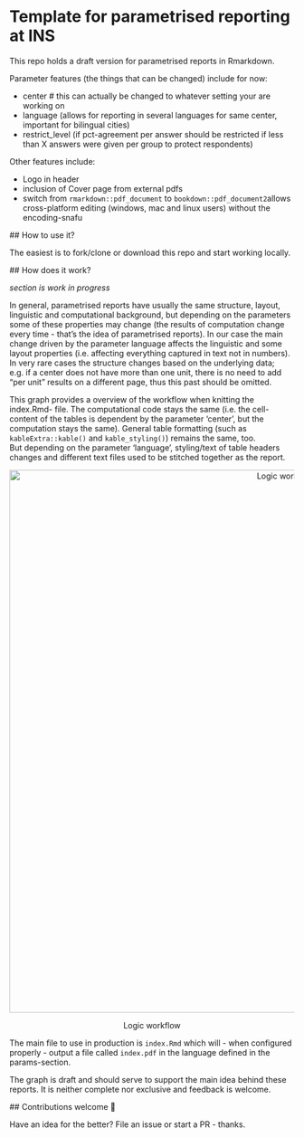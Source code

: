 
<!-- README.md is generated from README.Rmd. Please edit that file -->
<!-- badges: start -->
<!-- badges: end -->

# Template for parametrised reporting at INS

This repo holds a draft version for parametrised reports in Rmarkdown.

Parameter features (the things that can be changed) include for now:

-   center \# this can actually be changed to whatever setting your are
    working on
-   language (allows for reporting in several languages for same center,
    important for bilingual cities)
-   restrict\_level (if pct-agreement per answer should be restricted if
    less than X answers were given per group to protect respondents)

Other features include:

-   Logo in header
-   inclusion of Cover page from external pdfs
-   switch from `rmarkdown::pdf_document` to
    `bookdown::pdf_document2`allows cross-platform editing (windows, mac
    and linux users) without the encoding-snafu

\#\# How to use it?

The easiest is to fork/clone or download this repo and start working
locally.

\#\# How does it work?

*section is work in progress*

In general, parametrised reports have usually the same structure,
layout, linguistic and computational background, but depending on the
parameters some of these properties may change (the results of
computation change every time - that’s the idea of parametrised
reports). In our case the main change driven by the parameter language
affects the linguistic and some layout properties (i.e. affecting
everything captured in text not in numbers). In very rare cases the
structure changes based on the underlying data; e.g. if a center does
not have more than one unit, there is no need to add “per unit” results
on a different page, thus this past should be omitted.

This graph provides a overview of the workflow when knitting the
index.Rmd- file. The computational code stays the same (i.e. the
cell-content of the tables is dependent by the parameter ‘center’, but
the computation stays the same). General table formatting (such as
`kableExtra::kable()` and `kable_styling()`) remains the same, too.  
But depending on the parameter ‘language’, styling/text of table headers
changes and different text files used to be stitched together as the
report.

<div class="figure" style="text-align: center">

<img src="/Users/blacat01/Documents/zz_GitHub/tmplt-params-report/vignettes/graph_tmpls-report.png" alt="Logic workflow" width="960" />
<p class="caption">
Logic workflow
</p>

</div>

The main file to use in production is `index.Rmd` which will - when
configured properly - output a file called `index.pdf` in the language
defined in the params-section.

The graph is draft and should serve to support the main idea behind
these reports. It is neither complete nor exclusive and feedback is
welcome.

\#\# Contributions welcome 👋

Have an idea for the better? File an issue or start a PR - thanks.
